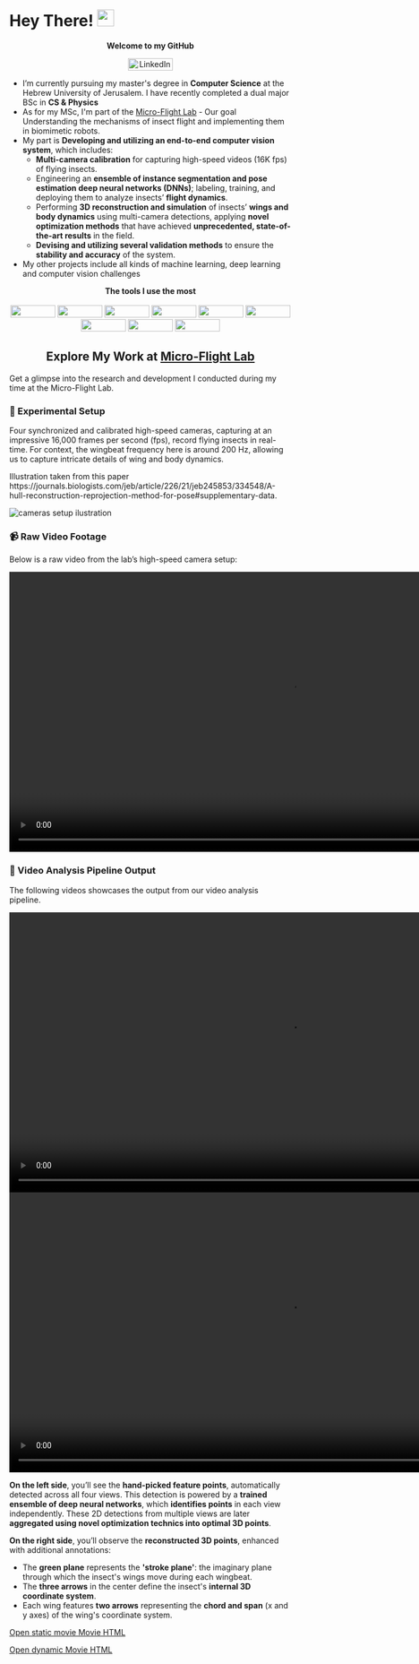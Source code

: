 <h1>
  Hey There!
  <img src="https://media.giphy.com/media/hvRJCLFzcasrR4ia7z/giphy.gif" width="30px"/>
</h1>
<p align="center">
  <b>Welcome to my GitHub </b>
</p>
<p align="center">
    <a href="https://www.linkedin.com/in/amitai-ovadia-131865248/">
      <img src="https://img.shields.io/badge/LinkedIn-blue?style=for-the-badge&logo=linkedin&logoColor=white" alt="LinkedIn Badge"  width="80" height="22"/>
    </a>
</p>

- I’m currently pursuing my master's degree in **Computer Science** at the Hebrew University of Jerusalem. I have recently completed a dual major BSc in **CS & Physics** 
- As for my MSc, I'm part of the [Micro-Flight Lab](https://www.beatus-lab.org/) - Our goal Understanding the mechanisms of insect flight and implementing them in biomimetic robots. <br>
- My part is **Developing and utilizing an end-to-end computer vision system**, which includes:
  - **Multi-camera calibration** for capturing high-speed videos (16K fps) of flying insects.
  - Engineering an **ensemble of instance segmentation and pose estimation deep neural networks (DNNs)**; labeling, training, and deploying them to analyze insects’ **flight dynamics**.
  - Performing **3D reconstruction and simulation** of insects’ **wings and body dynamics** using multi-camera detections, applying **novel optimization methods** that have achieved **unprecedented, state-of-the-art results** in the field.
  - **Devising and utilizing several validation methods** to ensure the **stability and accuracy** of the system.
- My other projects include all kinds of machine learning, deep learning and computer vision challenges 

<p align="center">
  <b> The tools I use the most </b>
  <br><br>
<img src="https://img.shields.io/badge/python-3670A0?style=for-the-badge&logo=python&logoColor=ffdd54" width="80" height="22">
<img src="https://img.shields.io/badge/matlab-%23007ACC.svg?style=for-the-badge&logo=matlab&logoColor=white" width="80" height="22">
<img src="https://img.shields.io/badge/TensorFlow-%23FF6F00.svg?style=for-the-badge&logo=TensorFlow&logoColor=white" width="80" height="22">
<img src="https://img.shields.io/badge/PyTorch-%23EE4C2C.svg?style=for-the-badge&logo=PyTorch&logoColor=white" width="80" height="22">
<img src="https://img.shields.io/badge/numpy-%23013243.svg?style=for-the-badge&logo=numpy&logoColor=white" width="80" height="22">
<img src="https://img.shields.io/badge/SciPy-%230C55A5.svg?style=for-the-badge&logo=scipy&logoColor=%white" width="80" height="22">
<img src="https://img.shields.io/badge/scikit--learn-%23F7931E.svg?style=for-the-badge&logo=scikit-learn&logoColor=white" width="80" height="22">
<img src="https://img.shields.io/badge/skimage-%23F7DF1E.svg?style=for-the-badge&logo=scikit-image&logoColor=black" width="80" height="22">
<img src="https://img.shields.io/badge/opencv-%235C3EE8.svg?style=for-the-badge&logo=opencv&logoColor=white" width="80" height="22">
</p>



<h2 align="center">Explore My Work at <a href="https://www.beatus-lab.org/">Micro-Flight Lab</a></h2>

<p>
  Get a glimpse into the research and development I conducted during my time at the Micro-Flight Lab.
</p>

### 🎥 Experimental Setup

<p align="left">
  Four synchronized and calibrated high-speed cameras, capturing at an impressive 16,000 frames per second (fps), record flying insects in real-time. For context, the wingbeat frequency here is around 200 Hz, allowing us to capture intricate details of wing and body dynamics.
  <br>
</p>
Illustration taken from this paper https://journals.biologists.com/jeb/article/226/21/jeb245853/334548/A-hull-reconstruction-reprojection-method-for-pose#supplementary-data.


![cameras setup ilustration](https://github.com/user-attachments/assets/39f03fa6-6329-402b-a157-74e59f697dd7)


### 📹 Raw Video Footage
  Below is a raw video from the lab’s high-speed camera setup:

<video width="1000" controls>
  <source src="https://github.com/user-attachments/assets/1ed13019-c875-41ce-ad8b-11bbfa9b6acf" type="video/mp4">
  Your browser does not support the video tag.
</video>




### 🎥 Video Analysis Pipeline Output
<p align="left">
  The following videos showcases the output from our video analysis pipeline.
</p>


<video width="1000" controls>
  <source src="https://github.com/user-attachments/assets/68df9484-7771-43b7-a4eb-abb94684d480" type="video/mp4">
  Your browser does not support the video tag.
</video>


<video width="1000" controls>
  <source src="https://github.com/user-attachments/assets/32de3fc4-4b75-4a7f-87d8-c7543d095f28" type="video/mp4">
  Your browser does not support the video tag.
</video>

**On the left side**, you’ll see the **hand-picked feature points**, automatically detected across all four views. This detection is powered by a **trained ensemble of deep neural networks**, which **identifies points** in each view independently. These 2D detections from multiple views are later **aggregated using novel optimization technics into optimal 3D points**.

**On the right side**, you’ll observe the **reconstructed 3D points**, enhanced with additional annotations:

* The **green plane** represents the **'stroke plane'**: the imaginary plane through which the insect's wings move during each wingbeat.
* The **three arrows** in the center define the insect's **internal 3D coordinate system**.
* Each wing features **two arrows** representing the **chord and span** (x and y axes) of the wing's coordinate system.

<a href="https://amitaiovadia.github.io/AmitaiOvadia/movie_html.html" target="_blank">Open static movie Movie HTML</a>

<a href="https://amitaiovadia.github.io/amitaiovadia.github.io/3d_analysis_with_slider.html" target="_blank">Open dynamic Movie HTML</a>
